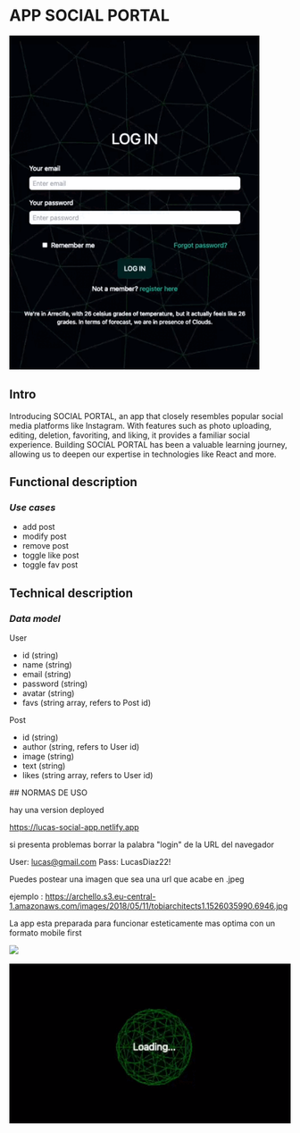 # __APP SOCIAL PORTAL__

![](./doc/login.gif)

## Intro

Introducing SOCIAL PORTAL, an app that closely resembles popular social media platforms like Instagram. With features such as photo uploading, editing, deletion, favoriting, and liking, it provides a familiar social experience. Building SOCIAL PORTAL has been a valuable learning journey, allowing us to deepen our expertise in technologies like React and more.

## __Functional description__

### ___Use cases___

- add post
- modify post
- remove post
- toggle like post 
- toggle fav post

## __Technical description__

### ___Data model___

User
- id (string)
- name (string)
- email (string)
- password (string)
- avatar (string)
- favs (string array, refers to Post id) 

Post
- id (string)
- author (string, refers to User id)
- image (string)
- text (string)
- likes (string array, refers to User id)


## NORMAS DE USO

hay una version deployed

https://lucas-social-app.netlify.app

si presenta problemas borrar la palabra "login" de la URL del navegador

User: lucas@gmail.com Pass: LucasDiaz22!

Puedes postear una imagen que sea una url que acabe en .jpeg 

ejemplo : https://archello.s3.eu-central-1.amazonaws.com/images/2018/05/11/tobiarchitects1.1526035990.6946.jpg

La app esta preparada para funcionar esteticamente mas optima con un formato mobile first



![](./doc/img2.png)

![](./doc/loading.gif)
